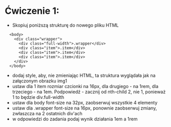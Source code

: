 # Ćwiczenie 1:

- Skopiuj poniższą strukturę do nowego pliku HTML

```
  <body>
    <div class="wrapper">
      <div class="full-width">.wrapper</div>
      <div class="item">.item</div>
      <div class="item">.item</div>
      <div class="item">.item</div>
    </div>
  </body>
```

- dodaj style, aby, nie zmieniając HTML, ta struktura wyglądała jak na załączonym obrazku img1
- ustaw dla 1 item rozmiar czcionki na 16px, dla drugiego - na 1rem, dla trzeciego - na 1em. Podpowiedź - zacznij od nth-child 2, nie 1, ponieważ 1 to będzie div.full-width
- ustaw dla body font-size na 32px, zaobserwuj wszystkie 4 elementy
- ustaw dla .wrapper font-size na 16px, ponownie zaobserwuj zmiany, zwłaszcza na 2 ostatnich div'ach
- w odpowiedzi do zadania podaj wynik działania 1em a 1rem
